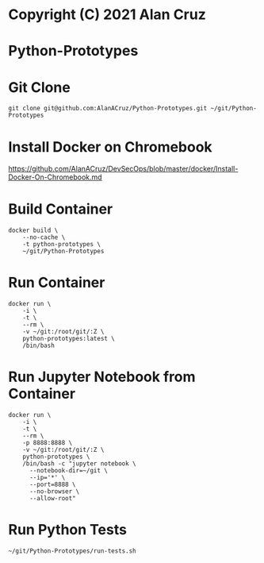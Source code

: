 # Copyright (C) 2021 Alan Cruz
# Python-Prototypes

# Git Clone
```
git clone git@github.com:AlanACruz/Python-Prototypes.git ~/git/Python-Prototypes
```

# Install Docker on Chromebook
https://github.com/AlanACruz/DevSecOps/blob/master/docker/Install-Docker-On-Chromebook.md

# Build Container
```
docker build \
    --no-cache \
    -t python-prototypes \
    ~/git/Python-Prototypes
```

# Run Container
```
docker run \
    -i \
    -t \
    --rm \
    -v ~/git:/root/git/:Z \
    python-prototypes:latest \
    /bin/bash
```

# Run Jupyter Notebook from Container
```
docker run \
    -i \
    -t \
    --rm \
    -p 8888:8888 \
    -v ~/git:/root/git/:Z \
    python-prototypes \
    /bin/bash -c "jupyter notebook \
      --notebook-dir=~/git \
      --ip='*' \
      --port=8888 \
      --no-browser \
      --allow-root"
```

# Run Python Tests
```
~/git/Python-Prototypes/run-tests.sh
```
